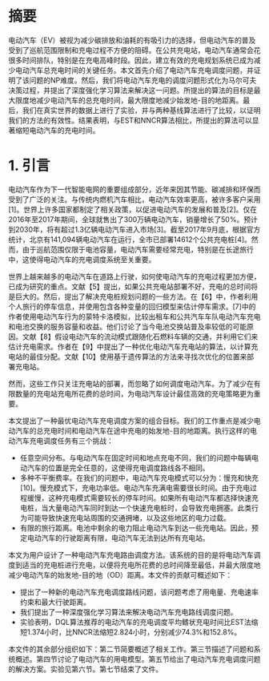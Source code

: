 # 摘要
电动汽车（EV）被视为减少碳排放和油耗的有吸引力的选择，但电动汽车的普及受到了巡航范围限制和充电过程不方便的阻碍。在公共充电站，电动汽车通常会花很多时间排队，特别是在充电高峰时段。因此，建立有效的充电规划系统已成为减少电动汽车总充电时间的关键任务。本文首先介绍了电动汽车充电调度问题，并证明了该问题的NP难度。然后，我们将电动汽车充电的调度问题形式化为马尔可夫决策过程，并提出了深度强化学习算法来解决这一问题。所提出的算法的目标是最大限度地减少电动汽车的总充电时间，最大限度地减少始发地-目的地距离。最后，我们在真实世界的数据上进行了实验，并与两种基线算法进行了比较，以证明我们的方法的有效性。结果表明，与EST和NNCR算法相比，所提出的算法可以显著缩短电动汽车的充电时间。

# 1. 引言
电动汽车作为下一代智能电网的重要组成部分，近年来因其节能、碳减排和环保而受到了广泛的关注。与传统内燃机汽车相比，电动汽车效率更高，被许多客户采用[1]。世界上许多国家都制定了相关政策，以促进电动汽车的发展和普及[2]。仅在2016年至2017年期间，全球就售出了300万辆电动汽车，销量增长了50%。预计到2030年，将有超过1.3亿辆电动汽车进入市场[3]。截至2017年9月底，根据官方统计，北京有141,094辆电动汽车在运行，全市已部署14612个公共充电桩[4]。然而，由于巡航范围仅限于电池容量，电动汽车需要经常充电，特别是在长途旅行中，这使得电动汽车的充电调度系统至关重要。

世界上越来越多的电动汽车在道路上行驶，如何使电动汽车的充电过程更加方便，已成为研究的重点。文献【5】提出，如果公共充电站部署不好，充电的总时间将是巨大的。然后，提出了解决充电桩规划问题的一些方法。在【6】中，作者利用个人旅行的停车信息，并使用包含各种变量的回归模型来估计停车需求。[7]中的作者使用电动汽车行为的蒙特卡洛模拟，比较出租车和公共汽车车队电动汽车充电和电池交换的服务容量和收益。他们讨论了当今电池交换站普及率较低的可能原因。文献【8】假设电动汽车的流动模式跟随化石燃料车辆的交通，并利用它们来估计充电需求。作者在【9】中提出了一种优化电动汽车充电站的算法，以计算充电站的最佳分配。文献【10】使用基于遗传算法的方法来寻找次优化的位置来部署充电站。

然而，这些工作只关注充电站的部署，而忽略了如何调度电动汽车。为了减少在有限数量的充电站充电所花费的总时间，为电动汽车设计最佳高效的充电策略更为重要。

本文提出了一种最优电动汽车充电调度方案的组合目标。我们的工作重点是减少电动汽车的总充电时间和电动汽车在途中充电的始发地-目的地距离。执行这样的电动汽车充电调度任务有三个挑战：
- 任意空间分布。与电动汽车在固定时间和地点充电不同，我们的问题中每辆电动汽车的位置是完全任意的，这使得充电调度路线各不相同。
- 多种不平衡费率。在我们的问题中，电动汽车充电模式可以分为：慢充和快充[10]。慢充模式下，充电功率低。电动汽车充满电需要很长时间。由于充电过程缓慢，这种充电模式需要较长的停车时间。如果所有电动汽车都选择快速充电桩，当大量电动汽车同时到达一个快速充电桩时，会导致充电拥塞。此类行为可能导致快速充电站周围的交通拥堵，以及这些地区的电力过载。
- 有限的旅行距离。电池中剩余的电力阻止电动汽车到达一些充电站。因此，预定电动汽车的行驶距离有限，电动汽车无法到达所有充电站。

本文为用户设计了一种电动汽车充电路由调度方法。该系统的目的是将电动汽车调度到适当的充电桩进行充电，以便将充电所花费的总时间降至最低，并最大限度地减少电动汽车的始发地-目的地（OD）距离。本文件的贡献可概述如下：
- 提出了一种新的电动汽车充电调度路线问题，该问题考虑了用电量、充电速率约束和最大行驶距离。
- 我们提出了一种深度强化学习算法来解决电动汽车充电路线调度问题。
- 实验表明，DQL算法推荐的电动汽车的充电调度平均鳍状充电时间比EST法缩短1.374小时，比NNCR法缩短2.824小时，分别减少74.3%和152.8%。

本文件的其余部分组织如下：第二节简要概述了相关工作。第三节描述了问题和系统概述。第四节讨论了电动汽车的用电模型。第五节给出了电动汽车充电调度问题的解决方案。实验见第六节。第七节结束了文件。

